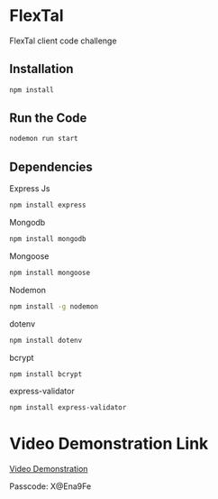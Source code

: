 # FlexTal

FlexTal client code challenge

## Installation

```bash
npm install
```

## Run the Code

```bash
nodemon run start
```


## Dependencies

Express Js
```bash
npm install express
```
Mongodb
```bash
npm install mongodb
```

Mongoose
```bash
npm install mongoose
```

Nodemon
```bash
npm install -g nodemon
```

dotenv
```bash
npm install dotenv
```

bcrypt
```bash
npm install bcrypt
```

express-validator
```bash
npm install express-validator
```




# Video Demonstration Link
[Video Demonstration](https://us02web.zoom.us/rec/share/GqDh2zyksxpwn18JEGJf5vlbGSfTH3rQfh1yepVgGTp-FdAfJyACJBB6kWOK3hkh.3JfWN2tNfSdaagu9?startTime=1627561576000)

Passcode: X@Ena9Fe
